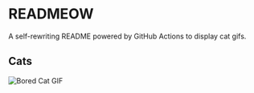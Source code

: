 # READMEOW

A self-rewriting README powered by GitHub Actions to display cat gifs.

## Cats

![Bored Cat GIF](https://media2.giphy.com/media/mlvseq9yvZhba/200.gif?cid=9acd02daob59qf94ffqp3jhz8ap9wlao7or0j41wyg6witkj&ep=v1_gifs_search&rid=200.gif&ct=g)
